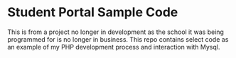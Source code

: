 # Student Portal Sample Code

This is from a project no longer in development as the school it was being programmed for is no longer in business. This repo contains select code as an example of my PHP development process and interaction with Mysql.
